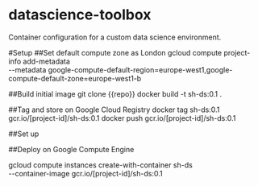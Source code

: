 # datascience-toolbox
Container configuration for a custom data science environment.


#Setup
##Set default compute zone as London
gcloud compute project-info add-metadata \
    --metadata google-compute-default-region=europe-west1,google-compute-default-zone=europe-west1-b

##Build initial image
git clone {{repo}}
docker build -t sh-ds:0.1 .

##Tag and store on Google Cloud Registry
docker tag sh-ds:0.1 gcr.io/[project-id]/sh-ds:0.1
docker push gcr.io/[project-id]/sh-ds:0.1

##Set up 


##Deploy on Google Compute Engine

gcloud compute instances create-with-container sh-ds \
     --container-image gcr.io/[project-id]/sh-ds:0.1




